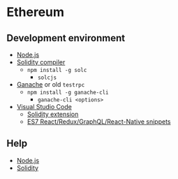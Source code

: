 # Ethereum

## Development environment
* [Node.js](https://nodejs.org/)
* [Solidity compiler](https://www.npmjs.com/package/solc)
    * `npm install -g solc`
        * `solcjs`
* [Ganache](https://www.npmjs.com/package/ganache-cli) or old `testrpc`
    * `npm install -g ganache-cli`
        * `ganache-cli <options>`
* [Visual Studio Code](https://code.visualstudio.com/)
    * [Solidity extension](https://marketplace.visualstudio.com/items?itemName=JuanBlanco.solidity)
    * [ES7 React/Redux/GraphQL/React-Native snippets](https://marketplace.visualstudio.com/items?itemName=dsznajder.es7-react-js-snippets)

## Help
* [Node.js](https://nodejs.org/dist/latest-v14.x/docs/api/)
* [Solidity](https://docs.soliditylang.org/)
